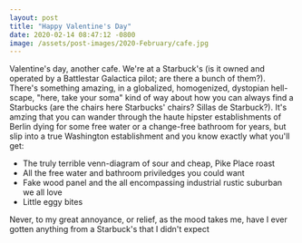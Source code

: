 ```yaml
---
layout: post
title: "Happy Valentine's Day"
date: 2020-02-14 08:47:12 -0800
image: /assets/post-images/2020-February/cafe.jpg
---
```

Valentine's day, another cafe. We're at a Starbuck's (is it owned and operated by a Battlestar Galactica pilot; are there a bunch of them?). There's something amazing, in a globalized, homogenized, dystopian hell-scape, "here, take your soma" kind of way about how you can always find a Starbucks (are the chairs here Starbucks' chairs? Sillas de Starbuck?). It's amzing that you can wander through the haute hipster establishments of Berlin dying for some free water or a change-free bathroom for years, but slip into a true Washington establishment and you know exactly what you'll get:
- The truly terrible venn-diagram of sour and cheap, Pike Place roast
- All the free water and bathroom priviledges you could want
- Fake wood panel and the all encompassing industrial rustic suburban we all love
- Little eggy bites

Never, to my great annoyance, or relief, as the mood takes me, have I ever gotten anything from a Starbuck's that I didn't expect